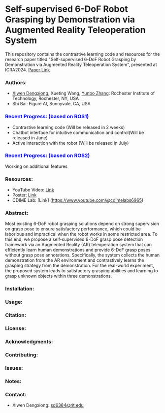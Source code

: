 

# Self-supervised 6-DoF Robot Grasping by Demonstration via Augmented Reality Teleoperation System

This repository contains the contrastive learning code and resources for the research paper titled "Self-supervised 6-DoF Robot Grasping by Demonstration via Augmented Reality Teleoperation System", presented at ICRA2024. [Paper Link](https://arxiv.org/abs/2404.03067)

<!-- ### Authors:
- Xiwen Dengxiong
- Xueting Wang
- Shi Bai
- Yunbo Zhang -->

### Authors:
- [Xiwen Dengxiong](https://sherwindengxiong.github.io/), Xueting Wang, [Yunbo Zhang](https://www.willyunbozhang.com/): Rochester Institute of Technology, Rochester, NY, USA
- Shi Bai: Figure AI, Sunnyvale, CA, USA



### <span style="color:blue">Recent Progress: (based on ROS1)</span>
- Contrastive learning code (Will be released in 2 weeks)
- Chatbot interface for intuitive communication and control(Will be released in June)
- Active interaction with the robot (Will be released in July)

### <span style="color:blue">Recent Progress: (based on ROS2)</span>
Working on additional features

### Resources:
- YouTube Video: [Link](https://www.youtube.com/watch?v=mcrLj-tX90s&t=1s)
- Poster: [Link](https://drive.google.com/file/d/1uwrhE1fvfgeEWirSU_vHL4GJyJXrQex3/view?usp=sharing)
- CDIME Lab: [Link] (https://www.youtube.com/@cdimelabs6965)
### Abstract:
Most existing 6-DoF robot grasping solutions depend on strong supervision on grasp pose to ensure satisfactory performance, which could be laborious and impractical when the robot works in some restricted area. To this end, we propose a self-supervised 6-DoF grasp pose detection framework via an Augmented Reality (AR) teleoperation system that can efficiently learn human demonstrations and provide 6-DoF grasp poses without grasp pose annotations. Specifically, the system collects the human demonstration from the AR environment and contrastively learns the grasping strategy from the demonstration. For the real-world experiment, the proposed system leads to satisfactory grasping abilities and learning to grasp unknown objects within three demonstrations.



### Installation:
<!-- [Include installation instructions here if applicable] -->

### Usage:
<!-- [Include usage instructions here if applicable] -->

### Citation:
<!-- [If you want users to cite your paper, include citation information here] -->

### License:
<!-- [Include license information here] -->

### Acknowledgments:
<!-- [If there are any acknowledgments you want to make, include them here] -->

### Contributing:
<!-- [Include guidelines for contributing if applicable] -->

### Issues:
<!-- [If there are any known issues, mention them here] -->

### Notes:
<!-- [Include any additional notes or disclaimers here] -->


### Contact:
- Xiwen Dengxiong: sd6384@rit.edu
